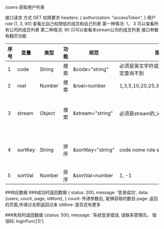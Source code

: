 /users
获取用户列表

接口请求 方式 GET
权限要求
headers: {
	authorization: "accessToken",
}
用户 role  [1, 3, 90] 查看比自己权限低的成员和自己列表
第一种情况: 1， 3 可以查看所有公司的成员列表
第二种情况: 90 只可以查看本stream公司的成员列表
接口参数
有翻页功能

| 序号	| 变量	|  类型	| 功能	|       规范			|                   限制						|                 描述					|
| -----	| -----	| -----	| ----	| -----------------	| -----------------------------------------	| -------------------------------------	|
|  1	| code	|String	| 搜索	| &code="string"	| 必须是英文字符或数字 中间有空格肯定查询不到	|  模糊查询 用户账号						|
|  2	| roel	|Number | 搜索	| &roel=number		| 1,3,5,10,20,25,30,50,70,90,95,99 			|  根据用户权限查询						|
|  3	|stream	|Object	| 搜索	| &stream="string"	| 必须是stream的_id值 						| 根据用户所属合作公司查询 第二种情况不需要	|
|  4	|sortKey|String	| 排序	| &sortKey="string"	| code nome role steam						| 默认排序为 {shelf:-1, updAt: -1}  		|
|  5	|sortVal|Number	| 排序	| &sortVal=number	|    1, -1									|										|

##响应数据
###成功时返回数据
{
	status: 200,
	message: '登录成功',
	data: {users, count, page, isMore},
}
count: 传递参数后, 能够获取的数目
page: 返回的页面,传递过去即返回过来
isMore: 是否还有更多

###失败时返回数据
{status: 500, message: '系统登录错误, 请联系管理员。 错误码: loginFunc[1]'}